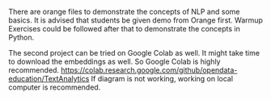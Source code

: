 There are orange files to demonstrate the concepts of NLP and some basics. It is advised that students be given demo from Orange first. 
Warmup Exercises could be followed after that to demonstrate the concepts in Python. 

The second project can be tried on Google Colab as well. 
It might take time to download the embeddings as well. So Google Colab is highly recommended. 
https://colab.research.google.com/github/opendata-education/TextAnalytics
If diagram is not working, working on local computer is recommended. 
